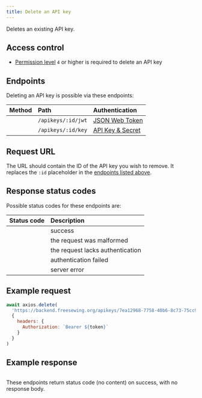 ```yaml
---
title: Delete an API key
---
```


Deletes an existing API key.

## Access control

- [Permission level](/reference/backend/rbac) `4` or higher is required to delete an API key

## Endpoints

Deleting an API key is possible via these endpoints:

| Method    | Path | Authentication |
| --------: | :--- | :------------- |
| <Method delete /> | `/apikeys/:id/jwt` | [JSON Web Token](/reference/backend/authentication#jwt-authentication) |
| <Method delete /> | `/apikeys/:id/key` | [API Key & Secret](/reference/backend/authentication#key-authentication) |

## Request URL

The URL should contain the ID of the API key you wish to remove.
It replaces the `:id` placeholder in the [endpoints listed above](#endpoints).

## Response status codes

Possible status codes for these endpoints are:

| Status code | Description |
| ----------: | :---------- |
| <StatusCode status="204"/> | success |
| <StatusCode status="400"/> | the request was malformed |
| <StatusCode status="401"/> | the request lacks authentication |
| <StatusCode status="403"/> | authentication failed |
| <StatusCode status="500"/> | server error |

## Example request

```js
await axios.delete(
  'https://backend.freesewing.org/apikeys/7ea12968-7758-40b6-8c73-75cc99be762b/jwt',
  {
    headers: {
      Authorization: `Bearer ${token}`
    }
  }
)
```

## Example response

```204.json
```
<Note>
These endpoints return status code <StatusCode status="204"/> (no content) on
success, with no response body.
</Note>

